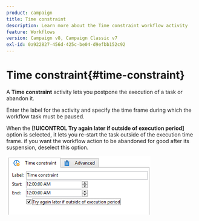 ```yaml
---
product: campaign
title: Time constraint
description: Learn more about the Time constraint workflow activity
feature: Workflows
version: Campaign v8, Campaign Classic v7
exl-id: 0a922827-456d-425c-be04-d9efbb152c92
---
```

# Time constraint{#time-constraint}

A **Time constraint** activity lets you postpone the execution of a task or abandon it.

Enter the label for the activity and specify the time frame during which the workflow task must be paused.

When the **[!UICONTROL Try again later if outside of execution period]** option is selected, it lets you re-start the task outside of the execution time frame. if you want the workflow action to be abandoned for good after its suspension, deselect this option.

![](assets/s_user_scheduled_wait.png)
